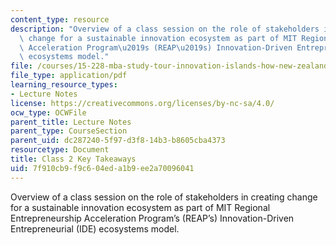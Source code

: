 ```yaml
---
content_type: resource
description: "Overview of a class session on the role of stakeholders in creating\
  \ change for a sustainable innovation ecosystem as part of MIT Regional Entrepreneurship\
  \ Acceleration Program\u2019s (REAP\u2019s) Innovation-Driven Entrepreneurial (IDE)\
  \ ecosystems model."
file: /courses/15-228-mba-study-tour-innovation-islands-how-new-zealand-became-a-global-player-in-the-race-to-innovate-spring-2016/7f910cb9f9c604eda1b9ee2a70096041_MIT15_228S16_Class_2.pdf
file_type: application/pdf
learning_resource_types:
- Lecture Notes
license: https://creativecommons.org/licenses/by-nc-sa/4.0/
ocw_type: OCWFile
parent_title: Lecture Notes
parent_type: CourseSection
parent_uid: dc287240-5f97-d3f8-14b3-b8605cba4373
resourcetype: Document
title: Class 2 Key Takeaways
uid: 7f910cb9-f9c6-04ed-a1b9-ee2a70096041
---
```

Overview of a class session on the role of stakeholders in creating change for a sustainable innovation ecosystem as part of MIT Regional Entrepreneurship Acceleration Program’s (REAP’s) Innovation-Driven Entrepreneurial (IDE) ecosystems model.